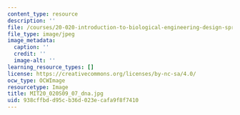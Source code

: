 ```yaml
---
content_type: resource
description: ''
file: /courses/20-020-introduction-to-biological-engineering-design-spring-2009/938cffbdd95cb36d023ecafa9f8f7410_MIT20_020S09_07_dna.jpg
file_type: image/jpeg
image_metadata:
  caption: ''
  credit: ''
  image-alt: ''
learning_resource_types: []
license: https://creativecommons.org/licenses/by-nc-sa/4.0/
ocw_type: OCWImage
resourcetype: Image
title: MIT20_020S09_07_dna.jpg
uid: 938cffbd-d95c-b36d-023e-cafa9f8f7410
---
```

